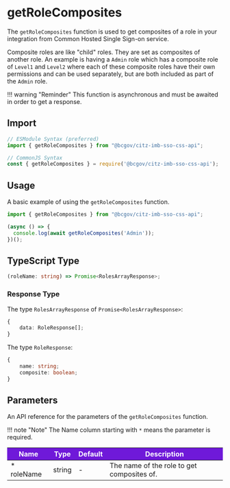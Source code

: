 # getRoleComposites

The `getRoleComposites` function is used to get composites of a role in your integration from Common Hosted Single Sign-on service. 

Composite roles are like "child" roles. They are set as composites of another role. An example is having a `Admin` role which has a composite role of `Level1` and `Level2` where each of these composite roles have their own permissions and can be used separately, but are both included as part of the `Admin` role.

!!! warning "Reminder"
    This function is asynchronous and must be awaited in order to get a response.

## Import

```JavaScript
// ESModule Syntax (preferred)
import { getRoleComposites } from "@bcgov/citz-imb-sso-css-api";

// CommonJS Syntax
const { getRoleComposites } = require('@bcgov/citz-imb-sso-css-api');
```

## Usage

A basic example of using the `getRoleComposites` function.

```JavaScript
import { getRoleComposites } from "@bcgov/citz-imb-sso-css-api";

(async () => {
  console.log(await getRoleComposites('Admin'));
})();
```

## TypeScript Type

<!-- The following code block is auto generated when types in the package change. -->
<!-- TYPE: getRoleComposites -->
```TypeScript
(roleName: string) => Promise<RolesArrayResponse>;
```

### Response Type

The type `RolesArrayResponse` of `Promise<RolesArrayResponse>`:

<!-- The following code block is auto generated when types in the package change. -->
<!-- TYPE: RolesArrayResponse -->
```TypeScript
{
    data: RoleResponse[];
}
```

The type `RoleResponse`:

<!-- The following code block is auto generated when types in the package change. -->
<!-- TYPE: RoleResponse -->
```TypeScript
{
    name: string;
    composite: boolean;
}
```

## Parameters

An API reference for the parameters of the `getRoleComposites` function.

!!! note "Note"
    The Name column starting with `*` means the parameter is required.

<table>
  <!-- Table columns -->
  <thead>
    <tr>
      <th style="background: #6f19d9; color: white;">Name</th>
      <th style="background: #6f19d9; color: white;">Type</th>
      <th style="background: #6f19d9; color: white;">Default</th>
      <th style="background: #6f19d9; color: white;">Description</th>
    </tr>
  </thead>

  <!-- Table rows -->
  <tbody>
    <tr>
      <td>* roleName</td>
      <td>string</td>
      <td>-</td>
      <td>The name of the role to get composites of.</td>
    </tr>
  </tbody>
</table>
